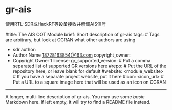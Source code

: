 # gr-ais
使用RTL-SDR或HackRF等设备接收并解调AIS信号

#title: The AIS OOT Module
brief: Short description of gr-ais
tags: # Tags are arbitrary, but look at CGRAN what other authors are using
  - sdr
author:
  - Author Name <18728163854@163.com>
copyright_owner:
  - Copyright Owner 1
license:
gr_supported_version: # Put a comma separated list of supported GR versions here
#repo: # Put the URL of the repository here, or leave blank for default
#website: <module_website> # If you have a separate project website, put it here
#icon: <icon_url> # Put a URL to a square image here that will be used as an icon on CGRAN
---
A longer, multi-line description of gr-ais.
You may use some *basic* Markdown here.
If left empty, it will try to find a README file instead.
